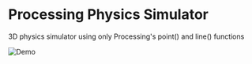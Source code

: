 # Processing Physics Simulator
3D physics simulator using only Processing's point() and line() functions

![Demo](https://raw.githubusercontent.com/bryanlincoln/cg-processing-simulator/master/Demo.gif)
